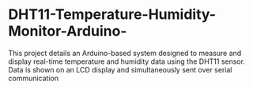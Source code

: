 # DHT11-Temperature-Humidity-Monitor-Arduino-
This project details an Arduino-based system designed to measure and display real-time temperature and humidity data using the DHT11 sensor. Data is shown on an LCD display and simultaneously sent over serial communication
